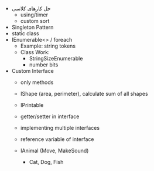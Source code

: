 - حل کارهای کلاسی
    - using/timer
    - custom sort
- Singleton Pattern
- static class
- IEnumerable<> / foreach
    - Example: string tokens
    - Class Work: 
        - StringSizeEnumerable
        - number bits
- Custom Interface
    - only methods
    - IShape (area, perimeter), calculate sum of all shapes
    - IPrintable
    - getter/setter in interface
    - implementing multiple interfaces
    - reference variable of interface

    - IAnimal (Move, MakeSound)
        - Cat, Dog, Fish

